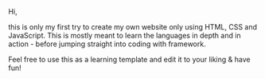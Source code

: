 Hi, 

this is only my first try to create my own website only using HTML, CSS and JavaScript. 
This is mostly meant to learn the languages in depth and in action - before jumping straight into coding with framework. 

Feel free to use this as a learning template and edit it to your liking & have fun!
